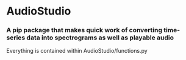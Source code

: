 # AudioStudio
### A pip package that makes quick work of converting time-series data into spectrograms as well as playable audio


Everything is contained within AudioStudio/functions.py
